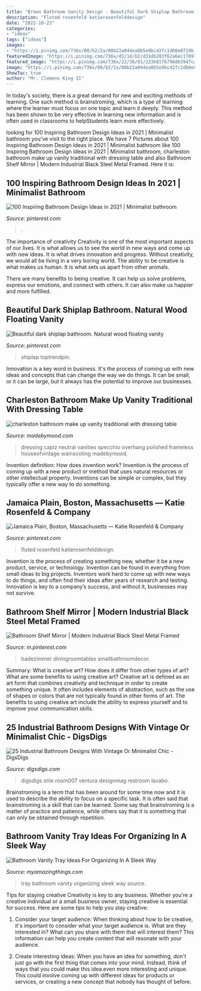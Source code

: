 ```yaml
---
title: "Brown Bathroom Vanity Design - Beautiful Dark Shiplap Bathroom. Natural Wood Floating Vanity"
description: "Fluted rosenfeld katierosenfelddesign"
date: "2022-10-23"
categories:
- "ideas"
tags: ["ideas"]
images:
- "https://i.pinimg.com/736x/00/b2/2a/00b22a044ea0b5e9bc42fc1d60e0719b.jpg"
featuredImage: "https://i.pinimg.com/736x/d3/1d/b2/d31db283f62a6ec17097009adca1fe89.jpg"
featured_image: "https://i.pinimg.com/736x/22/36/81/223681f6796d63947ca9d92eb1133197.jpg"
image: "https://i.pinimg.com/736x/00/b2/2a/00b22a044ea0b5e9bc42fc1d60e0719b.jpg"
ShowToc: true
author: "Mr. Clemens King II"
---
```



In today's society, there is a great demand for new and exciting methods of learning. One such method is brainstroming, which is a type of learning where the learner must focus on one topic and learn it deeply. This method has been shown to be very effective in learning new information and is often used in classrooms to helpStudents learn more effectively.

	

		
looking for 100 Inspiring Bathroom Design Ideas in 2021 | Minimalist bathroom you've visit to the right place. We have 7 Pictures about 100 Inspiring Bathroom Design Ideas in 2021 | Minimalist bathroom like 100 Inspiring Bathroom Design Ideas in 2021 | Minimalist bathroom, charleston bathroom make up vanity traditional with dressing table and also Bathroom Shelf Mirror | Modern Industrial Black Steel Metal Framed. Here it is:
		
    
## 100 Inspiring Bathroom Design Ideas In 2021 | Minimalist Bathroom

<img loading=lazy src="https://i.pinimg.com/736x/d3/1d/b2/d31db283f62a6ec17097009adca1fe89.jpg" onerror="this.onerror=null;this.src='https://tse1.mm.bing.net/th?id=OIP.rzLj6FLqNyymJckjnzdI9AHaJ4&amp;pid=15.1';" alt="100 Inspiring Bathroom Design Ideas in 2021 | Minimalist bathroom">

_Source: pinterest.com_

>. 

	

The importance of creativity
Creativity is one of the most important aspects of our lives. It is what allows us to see the world in new ways and come up with new ideas. It is what drives innovation and progress.
Without creativity, we would all be living in a very boring world. The ability to be creative is what makes us human. It is what sets us apart from other animals.

There are many benefits to being creative. It can help us solve problems, express our emotions, and connect with others. It can also make us happier and more fulfilled.

    
## Beautiful Dark Shiplap Bathroom. Natural Wood Floating Vanity

<img loading=lazy src="https://i.pinimg.com/736x/22/36/81/223681f6796d63947ca9d92eb1133197.jpg" onerror="this.onerror=null;this.src='https://tse3.mm.bing.net/th?id=OIP.Fe5YML1j1UxAad0Rk6CWTwHaLH&amp;pid=15.1';" alt="Beautiful dark shiplap bathroom. Natural wood floating vanity">

_Source: pinterest.com_

>shiplap toptrendpin. 

	

Innovation is a key word in business. It's the process of coming up with new ideas and concepts that can change the way we do things. It can be small, or it can be large, but it always has the potential to improve our businesses.

    
## Charleston Bathroom Make Up Vanity Traditional With Dressing Table

<img loading=lazy src="https://madebymood.com/wp-content/uploads/2017/11/charleston-bathroom-make-up-vanity-with-round-vessel-sinks-traditional-and-owners-tile-600x823.jpg" onerror="this.onerror=null;this.src='https://tse1.mm.bing.net/th?id=OIP.5Fy7pVTsr95fPM3vUT0QgQHaKK&amp;pid=15.1';" alt="charleston bathroom make up vanity traditional with dressing table">

_Source: madebymood.com_

>dressing capiz neutral vanities specchio overhang polished frameless houseofvintage wainscoting madebymood. 

	

Invention definition: How does invention work?
Invention is the process of coming up with a new product or method that uses natural resources or other intellectual property. Inventions can be simple or complex, but they typically offer a new way to do something.

    
## Jamaica Plain, Boston, Massachusetts — Katie Rosenfeld &amp; Company

<img loading=lazy src="https://i.pinimg.com/736x/f6/f4/c7/f6f4c790a3ce12a2d0756c11f53d6ef6.jpg" onerror="this.onerror=null;this.src='https://tse2.mm.bing.net/th?id=OIP.TXQuxbuwwNuvFWFW0zaVUgHaLL&amp;pid=15.1';" alt="Jamaica Plain, Boston, Massachusetts — Katie Rosenfeld &amp; Company">

_Source: pinterest.com_

>fluted rosenfeld katierosenfelddesign. 

	

Invention is the process of creating something new, whether it be a new product, service, or technology. Invention can be found in everything from small ideas to big projects. Inventors work hard to come up with new ways to do things, and often find their ideas after years of research and testing. Innovation is key to a company’s success, and without it, businesses may not survive.

    
## Bathroom Shelf Mirror | Modern Industrial Black Steel Metal Framed

<img loading=lazy src="https://i.pinimg.com/736x/00/b2/2a/00b22a044ea0b5e9bc42fc1d60e0719b.jpg" onerror="this.onerror=null;this.src='https://tse3.mm.bing.net/th?id=OIP.rYBaLc2OXnTl3--3SCMJEQHaLL&amp;pid=15.1';" alt="Bathroom Shelf Mirror | Modern Industrial Black Steel Metal Framed">

_Source: in.pinterest.com_

>badezimmer diningroomtables smallbathroomdecor. 

	

Summary: What is creative art? How does it differ from other types of art? What are some benefits to using creative art?
Creative art is defined as an art form that combines creativity and technique in order to create something unique. It often includes elements of abstraction, such as the use of shapes or colors that are not typically found in other forms of art. The benefits to using creative art include the ability to express yourself and to improve your communication skills.

    
## 25 Industrial Bathroom Designs With Vintage Or Minimalist Chic - DigsDigs

<img loading=lazy src="https://www.digsdigs.com/photos/striking-industrial-bathroom-designs-5-554x858.jpg" onerror="this.onerror=null;this.src='https://tse3.mm.bing.net/th?id=OIP.io6AYT8ABccmrnFPMoxJYgHaLe&amp;pid=15.1';" alt="25 Industrial Bathroom Designs With Vintage Or Minimalist Chic - DigsDigs">

_Source: digsdigs.com_

>digsdigs stile room007 ventura designmag restroom lavabo. 

	

Brainstroming is a term that has been around for some time now and it is used to describe the ability to focus on a specific task. It is often said that brainstroming is a skill that can be learned. Some say that brainstroming is a matter of practice and patience, while others say that it is something that can only be obtained through repetition.

    
## Bathroom Vanity Tray Ideas For Organizing In A Sleek Way

<img loading=lazy src="https://myamazingthings.com/wp-content/uploads/2017/10/bathroom-tray-3-.jpg" onerror="this.onerror=null;this.src='https://tse4.mm.bing.net/th?id=OIP.7Fc4ZHPvFdiqCtw4v7zp6gHaLH&amp;pid=15.1';" alt="Bathroom Vanity Tray Ideas For Organizing In A Sleek Way">

_Source: myamazingthings.com_

>tray bathroom vanity organizing sleek way source. 

	

Tips for staying creative
Creativity is key to any business. Whether you're a creative individual or a small business owner, staying creative is essential for success. Here are some tips to help you stay creative: 
1. Consider your target audience: When thinking about how to be creative, it's important to consider what your target audience is. What are they interested in? What can you share with them that will interest them? This information can help you create content that will resonate with your audience. 

2. Create interesting ideas: When you have an idea for something, don't just go with the first thing that comes into your mind. Instead, think of ways that you could make this idea even more interesting and unique. This could involve coming up with different ideas for products or services, or creating a new concept that nobody has thought of before. 


